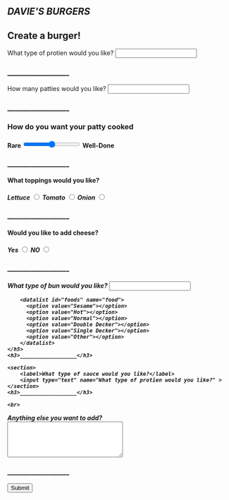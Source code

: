 <!DOCTYPE html>
<html lang="en">
<head>
    <link rel="stylesheet" href="css/style.css"/>
    <link rel="stylesheet" href="https://cdnjs.cloudflare.com/ajax/libs/font-awesome/6.2.1/css/all.min.css"/>
    <title>HTML Form</title>
</head>
<body>
    <nav>
        <h1> <i>DAVIE'S</i> <i class="fa-solid fa-burger"></i> <i>BURGERS</i></h1>
</nav>                  
<h2>Create a burger!</h2>
<section>
    <label>What type of protien would you like?</label>
    <input type="text" name="What type of protien would you like?" >
</section>
<h3>__________________</h3>
<section>
    <label>How many patties would you like?</label>
    <input type="text" name="How many patties would you like?" >
    <h3>__________________</h3>
    <h3>How do you want your patty cooked</h3>
</section>
<h4>Rare <input type="range" id="Rare"> Well-Done</h4>
<h3>__________________</h3>
<h4>What toppings would you like?</h4>

<h5>
<label for="Lettuce">Lettuce</label>
<input type="radio" id="Lettuce" name="package">
<label for="tomato">Tomato</label>
<input type="radio" id="tomato" name="package">
<label for="onion">Onion</label>
<input type="radio" id="onion" name="package">
</h5>
<h3>__________________</h3>
<h4>Would you like to add cheese?</h4>
<h5>
    <label for="yes">Yes</label>
    <input type="radio" id="yes" name="package">
    <label for="no">NO</label>
    <input type="radio" id="no" name="package">
    </h5>
    <h3>__________________</h3>
    
<h5>
        <label for="food">What type of bun would you like?</label>
        <input type="text" list="foods" id="food" name="food">
       
        <datalist id="foods" name="food">
          <option value="Sesame"></option>
          <option value="Hot"></option>
          <option value="Normal"></option>
          <option value="Double Decker"></option>
          <option value="Single Decker"></option>
          <option value="Other"></option>  
        </datalist>
    </h5>  
    <h3>__________________</h3>

    <section>
        <label>What type of sauce would you like?</label>
        <input type="text" name="What type of protien would you like?" >
    </section>
    <h3>__________________</h3>

    <br>
<section>
    <label for="blog">Anything else you want to add? </label>
    <br>
    <textarea id="blog" name="blog" rows="5" cols="30">
    </textarea>
  
</section>
<h3>__________________</h3>
<footer>
    <button class="btn">Submit</button>
</footer>
</body>
</html>
